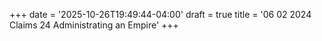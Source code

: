 +++
date = '2025-10-26T19:49:44-04:00'
draft = true
title = '06 02 2024 Claims 24 Administrating an Empire'
+++
